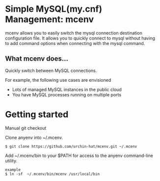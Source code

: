 # Simple MySQL(my.cnf) Management: mcenv
mcenv allows you to easily switch the mysql connection destination configuration file.
It allows you to quickly connect to mysql without having to add command options when connecting with the mysql command.

## What mcenv does...
Quickly switch between MySQL connections.

For example, the following use cases are envisioned
- Lots of managed MySQL instances in the public cloud
- You have MySQL processes running on multiple ports

# Getting started
Manual git checkout

Clone anyenv into ~/.mcenv.
```
$ git clone https://github.com/urchin-hat/mcenv.git ~/.mcenv
```

Add ~/.mcenv/bin to your $PATH for access to the anyenv command-line utility.
```
example
$ ln -sf  ~/.mcenv/bin/mcenv /usr/local/bin
```
